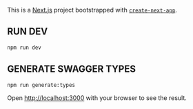 This is a [Next.js](https://nextjs.org/) project bootstrapped with [`create-next-app`](https://github.com/vercel/next.js/tree/canary/packages/create-next-app).

## RUN DEV

```bash
npm run dev
```

## GENERATE SWAGGER TYPES

```bash
npm run generate:types
```

Open [http://localhost:3000](http://localhost:3000) with your browser to see the result.
